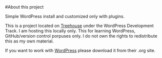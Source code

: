 #About this project

Simple WordPress install and customized only with plugins.

This is a project located on [Treehouse](http://teamtreehouse.com) under the WordPress Development Track. I am hosting this locally only. This for learning WordPress, GitHub/version control porpuses only. I do not own the rights to redistribute this as my own material.

If you want to work with [WordPress](http://wordpress.org) please download it from their .org site.